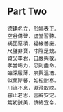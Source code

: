 


## Part Two

```
德建名立，形端表正。
空谷傳聲，虛堂習聽。
祸因惡積，福緣善慶。
尺璧非寶，寸陰是競。
資父事君，曰嚴與敬。
孝當竭力，忠則盡命。
臨深履薄，夙興溫凊。
似蘭斯馨，如松耐寒。
川流不息，淵澄取映。
容止若思，言辭安定。
篤初誠美，慎終宜令。
```
